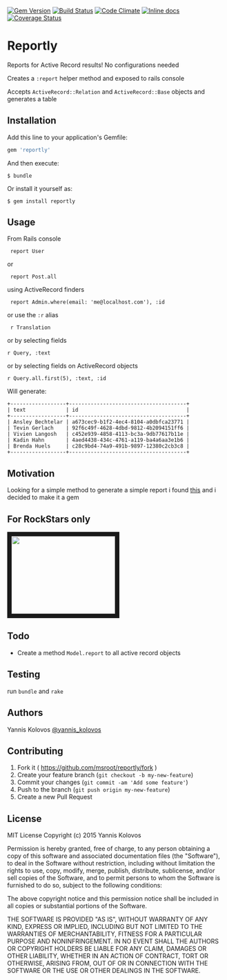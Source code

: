 [![Gem Version](https://badge.fury.io/rb/reportly.png)](http://badge.fury.io/rb/reportly)
[![Build Status](https://travis-ci.org/msroot/reportly.svg?branch=master)](https://travis-ci.org/msroot/reportly) 
[![Code Climate](https://codeclimate.com/github/msroot/reportly/badges/gpa.svg)](https://codeclimate.com/github/msroot/reportly)
[![Inline docs](http://inch-ci.org/github/msroot/reportly.svg?branch=master)](http://inch-ci.org/github/msroot/reportly)
[![Coverage Status](https://coveralls.io/repos/msroot/reportly/badge.svg?branch=master)](https://coveralls.io/r/msroot/reportly?branch=master)
# Reportly

Reports for Active Record results! No configurations needed

Creates a  `:report` helper method and exposed to rails console

Accepts `ActiveRecord::Relation` and `ActiveRecord::Base` objects and generates a table


## Installation

Add this line to your application's Gemfile:

```ruby
gem 'reportly'
```

And then execute:

    $ bundle

Or install it yourself as:

    $ gem install reportly

## Usage
From Rails console

     report User
or 

	 report Post.all

using ActiveRecord finders 

	 report Admin.where(email: 'me@localhost.com'), :id

or use the `:r` alias

	 r Translation

or by selecting fields

	r Query, :text

or by selecting fields on ActiveRecord objects

	r Query.all.first(5), :text, :id

Will generate:

	+------------------+--------------------------------------+
	| text             | id                                   |
	+------------------+--------------------------------------+
	| Ansley Bechtelar | a673cec9-b1f2-4ec4-8104-a0dbfca23771 |
	| Tevin Gerlach    | 92f6c49f-4628-4dbd-9812-4b2094151ff6 |
	| Vivien Langosh   | c452e939-4858-4113-bc3a-9db77617b11e |
	| Kadin Hahn       | 4aed4438-434c-4761-a119-ba4a6aa3e1b6 |
	| Brenda Huels     | c28c9bd4-74a9-491b-9897-12380c2cb3c8 |
	+------------------+--------------------------------------+

## Motivation

Looking for a simple method to generate a simple report i found [this](https://gist.github.com/bgreenlee/72234)
and i decided to make it a gem 

## For RockStars only

<a href="http://www.youtube.com/watch?feature=player_embedded&v=sFZjqVnWBhc
" target="_blank"><img src="http://img.youtube.com/vi/sFZjqVnWBhc/0.jpg" width="240" height="180" border="10" /></a>


## Todo

- Create a method `Model.report` to all active record objects

## Testing

run `bundle` and `rake`

## Authors

Yannis Kolovos [@yannis_kolovos](http://twitter.com/yannis_kolovos)


## Contributing

1. Fork it ( https://github.com/msroot/reportly/fork )
2. Create your feature branch (`git checkout -b my-new-feature`)
3. Commit your changes (`git commit -am 'Add some feature'`)
4. Push to the branch (`git push origin my-new-feature`)
5. Create a new Pull Request


## License 
MIT License Copyright (c) 2015 Yannis Kolovos

Permission is hereby granted, free of charge, to any person obtaining
a copy of this software and associated documentation files (the
"Software"), to deal in the Software without restriction, including
without limitation the rights to use, copy, modify, merge, publish,
distribute, sublicense, and/or sell copies of the Software, and to
permit persons to whom the Software is furnished to do so, subject to
the following conditions:

The above copyright notice and this permission notice shall be
included in all copies or substantial portions of the Software.

THE SOFTWARE IS PROVIDED "AS IS", WITHOUT WARRANTY OF ANY KIND,
EXPRESS OR IMPLIED, INCLUDING BUT NOT LIMITED TO THE WARRANTIES OF
MERCHANTABILITY, FITNESS FOR A PARTICULAR PURPOSE AND
NONINFRINGEMENT. IN NO EVENT SHALL THE AUTHORS OR COPYRIGHT HOLDERS BE
LIABLE FOR ANY CLAIM, DAMAGES OR OTHER LIABILITY, WHETHER IN AN ACTION
OF CONTRACT, TORT OR OTHERWISE, ARISING FROM, OUT OF OR IN CONNECTION
WITH THE SOFTWARE OR THE USE OR OTHER DEALINGS IN THE SOFTWARE.
